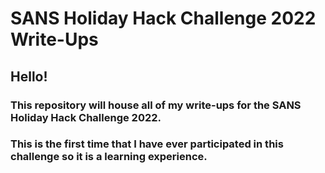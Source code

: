 # SANS Holiday Hack Challenge 2022 Write-Ups

## Hello!

### This repository will house all of my write-ups for the SANS Holiday Hack Challenge 2022.

### This is the first time that I have ever participated in this challenge so it is a learning experience.